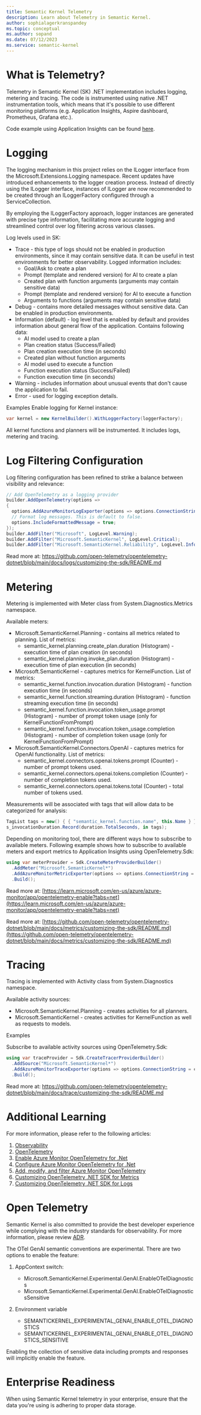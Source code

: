 ```yaml
---
title: Semantic Kernel Telemetry
description: Learn about Telemetry in Semantic Kernel.
author: sophialagerkranspandey
ms.topic: conceptual
ms.author: sopand
ms.date: 07/12/2023
ms.service: semantic-kernel
---
```


# What is Telemetry?
Telemetry in Semantic Kernel (SK) .NET implementation includes logging, metering and tracing. The code is instrumented using native .NET instrumentation tools, which means that it's possible to use different monitoring platforms (e.g. Application Insights, Aspire dashboard, Prometheus, Grafana etc.).

Code example using Application Insights can be found [here](https://github.com/microsoft/semantic-kernel/blob/main/dotnet/samples/Demos/TelemetryWithAppInsights).

# Logging
The logging mechanism in this project relies on the ILogger interface from the Microsoft.Extensions.Logging namespace. Recent updates have introduced enhancements to the logger creation process. Instead of directly using the ILogger interface, instances of ILogger are now recommended to be created through an ILoggerFactory configured through a ServiceCollection.

By employing the ILoggerFactory approach, logger instances are generated with precise type information, facilitating more accurate logging and streamlined control over log filtering across various classes.

Log levels used in SK:

- Trace - this type of logs should not be enabled in production environments, since it may contain sensitive data. It can be useful in test environments for better observability. Logged information includes:
    - Goal/Ask to create a plan
    - Prompt (template and rendered version) for AI to create a plan
    - Created plan with function arguments (arguments may contain sensitive data)
    - Prompt (template and rendered version) for AI to execute a function
    - Arguments to functions (arguments may contain sensitive data)
- Debug - contains more detailed messages without sensitive data. Can be enabled in production environments.
- Information (default) - log level that is enabled by default and provides information about general flow of the application. Contains following data:
    - AI model used to create a plan
    - Plan creation status (Success/Failed)
    - Plan creation execution time (in seconds)
    - Created plan without function arguments
    - AI model used to execute a function
    - Function execution status (Success/Failed)
    - Function execution time (in seconds)
- Warning - includes information about unusual events that don't cause the application to fail.
- Error - used for logging exception details.

Examples
Enable logging for Kernel instance:

```csharp
var kernel = new KernelBuilder().WithLoggerFactory(loggerFactory);
```
All kernel functions and planners will be instrumented. It includes logs, metering and tracing.

# Log Filtering Configuration
Log filtering configuration has been refined to strike a balance between visibility and relevance:

```csharp
// Add OpenTelemetry as a logging provider
builder.AddOpenTelemetry(options =>
{
  options.AddAzureMonitorLogExporter(options => options.ConnectionString = connectionString);
  // Format log messages. This is default to false.
  options.IncludeFormattedMessage = true;
});
builder.AddFilter("Microsoft", LogLevel.Warning);
builder.AddFilter("Microsoft.SemanticKernel", LogLevel.Critical);
builder.AddFilter("Microsoft.SemanticKernel.Reliability", LogLevel.Information);
```

Read more at: https://github.com/open-telemetry/opentelemetry-dotnet/blob/main/docs/logs/customizing-the-sdk/README.md

# Metering
Metering is implemented with Meter class from System.Diagnostics.Metrics namespace.

Available meters:

- Microsoft.SemanticKernel.Planning - contains all metrics related to planning. List of metrics:
    - semantic_kernel.planning.create_plan.duration (Histogram) - execution time of plan creation (in seconds)
    - semantic_kernel.planning.invoke_plan.duration (Histogram) - execution time of plan execution (in seconds)
- Microsoft.SemanticKernel - captures metrics for KernelFunction. List of metrics:
    - semantic_kernel.function.invocation.duration (Histogram) - function execution time (in seconds)
    - semantic_kernel.function.streaming.duration (Histogram) - function streaming execution time (in seconds)
    - semantic_kernel.function.invocation.token_usage.prompt (Histogram) - number of prompt token usage (only for KernelFunctionFromPrompt)
    - semantic_kernel.function.invocation.token_usage.completion (Histogram) - number of completion token usage (only for KernelFunctionFromPrompt)
- Microsoft.SemanticKernel.Connectors.OpenAI - captures metrics for OpenAI functionality. List of metrics:
    - semantic_kernel.connectors.openai.tokens.prompt (Counter) - number of prompt tokens used.
    - semantic_kernel.connectors.openai.tokens.completion (Counter) - number of completion tokens used.
    - semantic_kernel.connectors.openai.tokens.total (Counter) - total number of tokens used.

Measurements will be associated with tags that will allow data to be categorized for analysis:

```csharp
TagList tags = new() { { "semantic_kernel.function.name", this.Name } };
s_invocationDuration.Record(duration.TotalSeconds, in tags);
```
Depending on monitoring tool, there are different ways how to subscribe to available meters. Following example shows how to subscribe to available meters and export metrics to Application Insights using OpenTelemetry.Sdk:

```csharp
using var meterProvider = Sdk.CreateMeterProviderBuilder()
  .AddMeter("Microsoft.SemanticKernel*")
  .AddAzureMonitorMetricExporter(options => options.ConnectionString = connectionString)
  .Build();
  ```
Read more at: [https://learn.microsoft.com/en-us/azure/azure-monitor/app/opentelemetry-enable?tabs=net](https://learn.microsoft.com/en-us/azure/azure-monitor/app/opentelemetry-enable?tabs=net)

Read more at: [https://github.com/open-telemetry/opentelemetry-dotnet/blob/main/docs/metrics/customizing-the-sdk/README.md](https://github.com/open-telemetry/opentelemetry-dotnet/blob/main/docs/metrics/customizing-the-sdk/README.md)

# Tracing
Tracing is implemented with Activity class from System.Diagnostics namespace.

Available activity sources:

- Microsoft.SemanticKernel.Planning - creates activities for all planners. 
- Microsoft.SemanticKernel - creates activities for KernelFunction as well as requests to models.

Examples

Subscribe to available activity sources using OpenTelemetry.Sdk:

```csharp
using var traceProvider = Sdk.CreateTracerProviderBuilder()
  .AddSource("Microsoft.SemanticKernel*")
  .AddAzureMonitorTraceExporter(options => options.ConnectionString = connectionString)
  .Build();
  ```
Read more at: https://github.com/open-telemetry/opentelemetry-dotnet/blob/main/docs/trace/customizing-the-sdk/README.md

# Additional Learning
For more information, please refer to the following articles:

1. [Observability](https://learn.microsoft.com/en-us/dotnet/core/diagnostics/observability-with-otel)
2. [OpenTelemetry](https://opentelemetry.io/docs/)
3. [Enable Azure Monitor OpenTelemetry for .Net](https://learn.microsoft.com/en-us/azure/azure-monitor/app/opentelemetry-enable?tabs=net)
4. [Configure Azure Monitor OpenTelemetry for .Net](https://learn.microsoft.com/en-us/azure/azure-monitor/app/opentelemetry-configuration?tabs=net)
5. [Add, modify, and filter Azure Monitor OpenTelemetry](https://learn.microsoft.com/en-us/azure/azure-monitor/app/opentelemetry-add-modify?tabs=net)
6. [Customizing OpenTelemetry .NET SDK for Metrics](https://github.com/open-telemetry/opentelemetry-dotnet/blob/main/docs/metrics/customizing-the-sdk/README.md)
7. [Customizing OpenTelemetry .NET SDK for Logs](https://github.com/open-telemetry/opentelemetry-dotnet/blob/main/docs/logs/customizing-the-sdk/README.md)

# Open Telemetry
Semantic Kernel is also committed to provide the best developer experience while complying with the industry standards for observability. For more information, please review [ADR](https://github.com/microsoft/semantic-kernel/blob/main/docs/decisions/0044-OTel-semantic-convention.md).

The OTel GenAI semantic conventions are experimental. There are two options to enable the feature:

1. AppContext switch:
    - Microsoft.SemanticKernel.Experimental.GenAI.EnableOTelDiagnostics
    - Microsoft.SemanticKernel.Experimental.GenAI.EnableOTelDiagnosticsSensitive

2. Environment variable
    - SEMANTICKERNEL_EXPERIMENTAL_GENAI_ENABLE_OTEL_DIAGNOSTICS
    - SEMANTICKERNEL_EXPERIMENTAL_GENAI_ENABLE_OTEL_DIAGNOSTICS_SENSITIVE

Enabling the collection of sensitive data including prompts and responses will implicitly enable the feature.

# Enterprise Readiness
When using Semantic Kernel telemetry in your enterprise, ensure that the data you're using is adhering to proper data storage. 